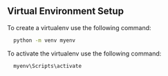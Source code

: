 ## Virtual Environment Setup

To create a virtualenv use the following command:

```cmd
  python -m venv myenv
```
To activate the virtualenv use the following command:
```cmd
  myenv\Scripts\activate
```
